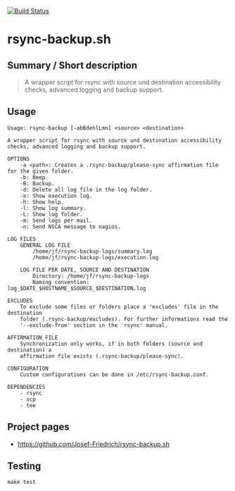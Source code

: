 [![Build Status](https://travis-ci.org/Josef-Friedrich/rsync-backup.sh.svg?branch=master)](https://travis-ci.org/Josef-Friedrich/rsync-backup.sh)

# rsync-backup.sh


## Summary / Short description

> A wrapper script for rsync with source und destination accessibility checks, advanced logging and backup support.

## Usage

```
Usage: rsync-backup [-abBdehlLmn] <source> <destination>

A wrapper script for rsync with source und destination accessibility checks, advanced logging and backup support.

OPTIONS
	-a <path>: Creates a .rsync-backup/please-sync affirmation file for the given folder.
	-b: Beep.
	-B: Backup.
	-d: Delete all log file in the log folder.
	-e: Show execution log.
	-h: Show help.
	-l: Show log summary.
	-L: Show log folder.
	-m: Send logs per mail.
	-n: Send NSCA message to nagios.

LOG FILES
	GENERAL LOG FILE
		/home/jf/rsync-backup-logs/summary.log
		/home/jf/rsync-backup-logs/execution.log

	LOG FILE PER DATE, SOURCE AND DESTINATION
		Directory: /home/jf/rsync-backup-logs
		Naming convention: log_$DATE_$HOSTNAME_$SOURCE_$DESTINATION.log

EXCLUDES
	To exclude some files or folders place a 'excludes' file in the destination
	folder (.rsync-backup/excludes). For further informations read the
	'--exclude-from' section in the 'rsync' manual.

AFFIRMATION_FILE
	Synchronization only works, if in both folders (source and destination) a
	affirmation file exists (.rsync-backup/please-sync).

CONFIGURATION
	Custom configurations can be done in /etc/rsync-backup.conf.

DEPENDENCIES
	- rsync
	- scp
	- tee
```

## Project pages

* https://github.com/Josef-Friedrich/rsync-backup.sh

## Testing

```
make test
```


